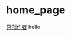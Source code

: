 # home_page
[原创作者](https://github.com/NianBroken/Personal_Sakura_Guide_Page?tab=readme-ov-file)
hello
